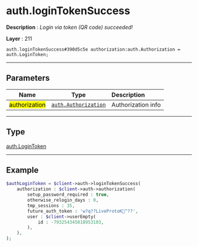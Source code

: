 # auth.loginTokenSuccess

**Description** : *Login via token (QR code) succeeded!*

**Layer** : 211

```tl
auth.loginTokenSuccess#390d5c5e authorization:auth.Authorization = auth.LoginToken;
```

---

## Parameters

| Name | Type | Description |
| :---: | :---: | :--- |
| <mark>authorization</mark> | [`auth.Authorization`](type/auth.Authorization) | Authorization info |

---

## Type

[auth.LoginToken](type/auth.LoginToken)

---

## Example

```php
$authLoginToken = $client->auth->loginTokenSuccess(
	authorization : $client->auth->authorization(
		setup_password_required : true,
		otherwise_relogin_days : 0,
		tmp_sessions : 35,
		future_auth_token : 'w?q??LiveProtoK^??',
		user : $client->userEmpty(
			id : -793254345818953103,
		),
	),
);
```